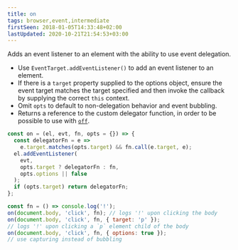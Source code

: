 ```yaml
---
title: on
tags: browser,event,intermediate
firstSeen: 2018-01-05T14:33:48+02:00
lastUpdated: 2020-10-21T21:54:53+03:00
---
```


Adds an event listener to an element with the ability to use event delegation.

- Use `EventTarget.addEventListener()` to add an event listener to an element.
- If there is a `target` property supplied to the options object, ensure the event target matches the target specified and then invoke the callback by supplying the correct `this` context.
- Omit `opts` to default to non-delegation behavior and event bubbling.
- Returns a reference to the custom delegator function, in order to be possible to use with [`off`](/js/s/off).

```js
const on = (el, evt, fn, opts = {}) => {
  const delegatorFn = e =>
    e.target.matches(opts.target) && fn.call(e.target, e);
  el.addEventListener(
    evt,
    opts.target ? delegatorFn : fn,
    opts.options || false
  );
  if (opts.target) return delegatorFn;
};
```

```js
const fn = () => console.log('!');
on(document.body, 'click', fn); // logs '!' upon clicking the body
on(document.body, 'click', fn, { target: 'p' });
// logs '!' upon clicking a `p` element child of the body
on(document.body, 'click', fn, { options: true });
// use capturing instead of bubbling
```
